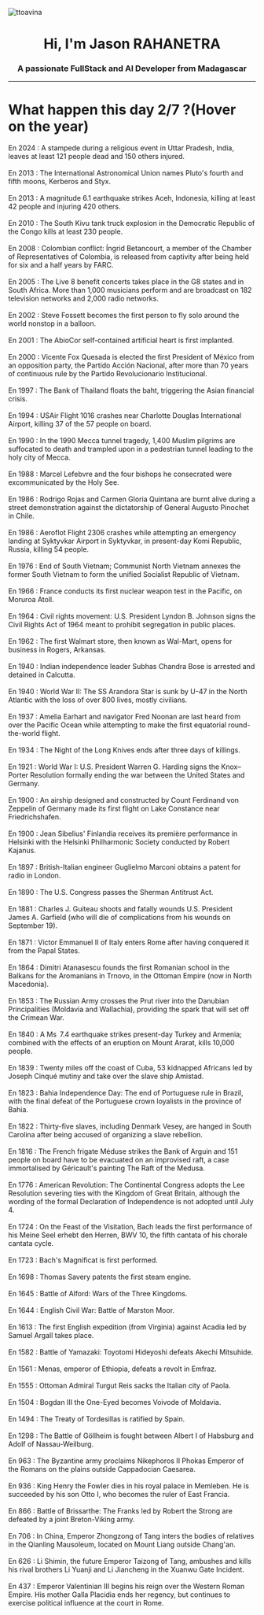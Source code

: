 
<p align="left"> <img src="https://komarev.com/ghpvc/?username=ttoavina&label=Profile%20views&color=0e75b6&style=flat" alt="ttoavina" /> </p>
<h1 align="center">Hi, I'm Jason RAHANETRA</h1>
<h3 align="center">A passionate FullStack and AI Developer from Madagascar</h3>
    
<hr/>
<h1> What happen this day 2/7 ?(Hover on the year)</h1>

En 2024 : A stampede during a religious event in Uttar Pradesh, India, leaves at least 121 people dead and 150 others injured.
<br/><br/>
En 2013 : The International Astronomical Union names Pluto's fourth and fifth moons, Kerberos and Styx.
<br/><br/>
En 2013 : A magnitude 6.1 earthquake strikes Aceh, Indonesia, killing at least 42 people and injuring 420 others.
<br/><br/>
En 2010 : The South Kivu tank truck explosion in the Democratic Republic of the Congo kills at least 230 people.
<br/><br/>
En 2008 : Colombian conflict: Íngrid Betancourt, a member of the Chamber of Representatives of Colombia, is released from captivity after being held for six and a half years by FARC.
<br/><br/>
En 2005 : The Live 8 benefit concerts takes place in the G8 states and in South Africa. More than 1,000 musicians perform and are broadcast on 182 television networks and 2,000 radio networks.
<br/><br/>
En 2002 : Steve Fossett becomes the first person to fly solo around the world nonstop in a balloon.
<br/><br/>
En 2001 : The AbioCor self-contained artificial heart is first implanted.
<br/><br/>
En 2000 : Vicente Fox Quesada is elected the first President of México from an opposition party, the Partido Acción Nacional, after more than 70 years of continuous rule by the Partido Revolucionario Institucional.
<br/><br/>
En 1997 : The Bank of Thailand floats the baht, triggering the Asian financial crisis.
<br/><br/>
En 1994 : USAir Flight 1016 crashes near Charlotte Douglas International Airport, killing 37 of the 57 people on board.
<br/><br/>
En 1990 : In the 1990 Mecca tunnel tragedy, 1,400 Muslim pilgrims are suffocated to death and trampled upon in a pedestrian tunnel leading to the holy city of Mecca.
<br/><br/>
En 1988 : Marcel Lefebvre and the four bishops he consecrated were excommunicated by the Holy See.
<br/><br/>
En 1986 : Rodrigo Rojas and Carmen Gloria Quintana are burnt alive during a street demonstration against the dictatorship of General Augusto Pinochet in Chile.
<br/><br/>
En 1986 : Aeroflot Flight 2306 crashes while attempting an emergency landing at Syktyvkar Airport in Syktyvkar, in present-day Komi Republic, Russia, killing 54 people.
<br/><br/>
En 1976 : End of South Vietnam; Communist North Vietnam annexes the former South Vietnam to form the unified Socialist Republic of Vietnam.
<br/><br/>
En 1966 : France conducts its first nuclear weapon test in the Pacific, on Moruroa Atoll.
<br/><br/>
En 1964 : Civil rights movement: U.S. President Lyndon B. Johnson signs the Civil Rights Act of 1964 meant to prohibit segregation in public places.
<br/><br/>
En 1962 : The first Walmart store, then known as Wal-Mart, opens for business in Rogers, Arkansas.
<br/><br/>
En 1940 : Indian independence leader Subhas Chandra Bose is arrested and detained in Calcutta.
<br/><br/>
En 1940 : World War II: The SS Arandora Star is sunk by U-47 in the North Atlantic with the loss of over 800 lives, mostly civilians.
<br/><br/>
En 1937 : Amelia Earhart and navigator Fred Noonan are last heard from over the Pacific Ocean while attempting to make the first equatorial round-the-world flight.
<br/><br/>
En 1934 : The Night of the Long Knives ends after three days of killings.
<br/><br/>
En 1921 : World War I: U.S. President Warren G. Harding signs the Knox–Porter Resolution formally ending the war between the United States and Germany.
<br/><br/>
En 1900 : An airship designed and constructed by Count Ferdinand von Zeppelin of Germany made its first flight on Lake Constance near Friedrichshafen.
<br/><br/>
En 1900 : Jean Sibelius' Finlandia receives its première performance in Helsinki with the Helsinki Philharmonic Society conducted by Robert Kajanus.
<br/><br/>
En 1897 : British-Italian engineer Guglielmo Marconi obtains a patent for radio in London.
<br/><br/>
En 1890 : The U.S. Congress passes the Sherman Antitrust Act.
<br/><br/>
En 1881 : Charles J. Guiteau shoots and fatally wounds U.S. President James A. Garfield (who will die of complications from his wounds on September 19).
<br/><br/>
En 1871 : Victor Emmanuel II of Italy enters Rome after having conquered it from the Papal States.
<br/><br/>
En 1864 : Dimitri Atanasescu founds the first Romanian school in the Balkans for the Aromanians in Trnovo, in the Ottoman Empire (now in North Macedonia).
<br/><br/>
En 1853 : The Russian Army crosses the Prut river into the Danubian Principalities (Moldavia and Wallachia), providing the spark that will set off the Crimean War.
<br/><br/>
En 1840 : A Ms  7.4 earthquake strikes present-day Turkey and Armenia; combined with the effects of an eruption on Mount Ararat, kills 10,000 people.
<br/><br/>
En 1839 : Twenty miles off the coast of Cuba, 53 kidnapped Africans led by Joseph Cinqué mutiny and take over the slave ship Amistad.
<br/><br/>
En 1823 : Bahia Independence Day: The end of Portuguese rule in Brazil, with the final defeat of the Portuguese crown loyalists in the province of Bahia.
<br/><br/>
En 1822 : Thirty-five slaves, including Denmark Vesey, are hanged in South Carolina after being accused of organizing a slave rebellion.
<br/><br/>
En 1816 : The French frigate Méduse strikes the Bank of Arguin and 151 people on board have to be evacuated on an improvised raft, a case immortalised by Géricault's painting The Raft of the Medusa.
<br/><br/>
En 1776 : American Revolution: The Continental Congress adopts the Lee Resolution severing ties with the Kingdom of Great Britain, although the wording of the formal Declaration of Independence is not adopted until July 4.
<br/><br/>
En 1724 : On the Feast of the Visitation, Bach leads the first performance of his Meine Seel erhebt den Herren, BWV 10, the fifth cantata of his chorale cantata cycle.
<br/><br/>
En 1723 : Bach's Magnificat is first performed.
<br/><br/>
En 1698 : Thomas Savery patents the first steam engine.
<br/><br/>
En 1645 : Battle of Alford: Wars of the Three Kingdoms.
<br/><br/>
En 1644 : English Civil War: Battle of Marston Moor.
<br/><br/>
En 1613 : The first English expedition (from Virginia) against Acadia led by Samuel Argall takes place.
<br/><br/>
En 1582 : Battle of Yamazaki: Toyotomi Hideyoshi defeats Akechi Mitsuhide.
<br/><br/>
En 1561 : Menas, emperor of Ethiopia, defeats a revolt in Emfraz.
<br/><br/>
En 1555 : Ottoman Admiral Turgut Reis sacks the Italian city of Paola.
<br/><br/>
En 1504 : Bogdan III the One-Eyed becomes Voivode of Moldavia.
<br/><br/>
En 1494 : The Treaty of Tordesillas is ratified by Spain.
<br/><br/>
En 1298 : The Battle of Göllheim is fought between Albert I of Habsburg and Adolf of Nassau-Weilburg.
<br/><br/>
En 963 : The Byzantine army proclaims Nikephoros II Phokas Emperor of the Romans on the plains outside Cappadocian Caesarea.
<br/><br/>
En 936 : King Henry the Fowler dies in his royal palace in Memleben. He is succeeded by his son Otto I, who becomes the ruler of East Francia.
<br/><br/>
En 866 : Battle of Brissarthe: The Franks led by Robert the Strong are defeated by a joint Breton-Viking army.
<br/><br/>
En 706 : In China, Emperor Zhongzong of Tang inters the bodies of relatives in the Qianling Mausoleum, located on Mount Liang outside Chang'an.
<br/><br/>
En 626 : Li Shimin, the future Emperor Taizong of Tang, ambushes and kills his rival brothers Li Yuanji and Li Jiancheng in the Xuanwu Gate Incident.
<br/><br/>
En 437 : Emperor Valentinian III begins his reign over the Western Roman Empire. His mother Galla Placidia ends her regency, but continues to exercise political influence at the court in Rome.
<br/><br/>
